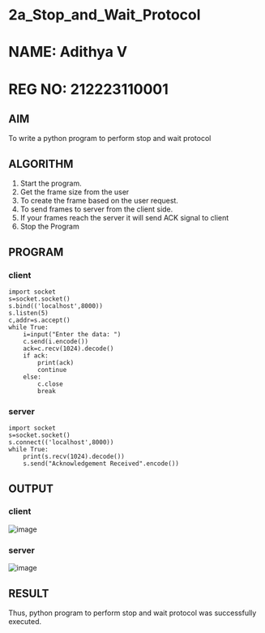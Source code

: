 # 2a_Stop_and_Wait_Protocol
# NAME: Adithya V
# REG NO: 212223110001
## AIM 
To write a python program to perform stop and wait protocol
## ALGORITHM
1. Start the program.
2. Get the frame size from the user
3. To create the frame based on the user request.
4. To send frames to server from the client side.
5. If your frames reach the server it will send ACK signal to client
6. Stop the Program
## PROGRAM
### client
```
import socket
s=socket.socket()
s.bind(('localhost',8000))
s.listen(5)
c,addr=s.accept()
while True:
    i=input("Enter the data: ")
    c.send(i.encode())
    ack=c.recv(1024).decode()
    if ack:
        print(ack)
        continue
    else:
        c.close
        break
```
### server
```
import socket
s=socket.socket()
s.connect(('localhost',8000))
while True:
    print(s.recv(1024).decode())
    s.send("Acknowledgement Received".encode())
```
## OUTPUT
### client
![image](https://github.com/karthik-2106/2a_Stop_and_Wait_Protocol/assets/150319557/3443a3e9-af83-4ac4-a4be-ecca970bb24b)
### server
![image](https://github.com/karthik-2106/2a_Stop_and_Wait_Protocol/assets/150319557/81299281-e802-4c14-a925-580897c7b6dc)

## RESULT
Thus, python program to perform stop and wait protocol was successfully executed.
